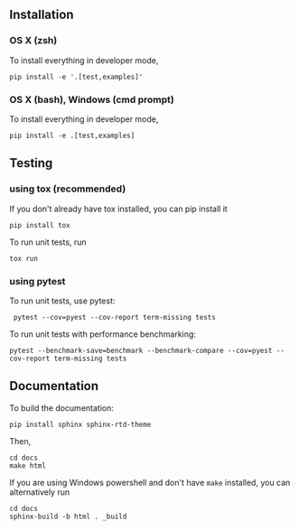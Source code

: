 ## Installation

### OS X (zsh)

To install everything in developer mode,
 ```shell
 pip install -e '.[test,examples]'
 ```

### OS X (bash), Windows (cmd prompt)

To install everything in developer mode,
 ```shell
 pip install -e .[test,examples]
 ```

## Testing

### using tox (recommended)
If you don't already have tox installed, you can pip install it
```
pip install tox
```

To run unit tests, run
```
tox run
```


### using pytest
To run unit tests, use pytest:

```
 pytest --cov=pyest --cov-report term-missing tests
 ```

To run unit tests with performance benchmarking:
```
pytest --benchmark-save=benchmark --benchmark-compare --cov=pyest --cov-report term-missing tests
```

## Documentation

To build the documentation:

```
pip install sphinx sphinx-rtd-theme
```

Then,
```
cd docs
make html
```

If you are using Windows powershell and don't have `make` installed, you can
alternatively run
```
cd docs
sphinx-build -b html . _build
```